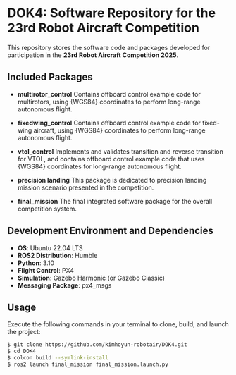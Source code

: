 # DOK4: Software Repository for the 23rd Robot Aircraft Competition

This repository stores the software code and packages developed for participation in the **23rd Robot Aircraft Competition 2025**.

## Included Packages

- **multirotor_control**
  Contains offboard control example code for multirotors, using {WGS84} coordinates to perform long-range autonomous flight.

- **fixedwing_control**
  Contains offboard control example code for fixed-wing aircraft, using {WGS84} coordinates to perform long-range autonomous flight.

- **vtol_control**
  Implements and validates transition and reverse transition for VTOL, and contains offboard control example code that uses {WGS84} coordinates for long-range autonomous flight.

- **precision landing**
  This package is dedicated to precision landing mission scenario presented in the competition.

- **final_mission**
  The final integrated software package for the overall competition system.

## Development Environment and Dependencies

- **OS**: Ubuntu 22.04 LTS
- **ROS2 Distribution**: Humble
- **Python**: 3.10
- **Flight Control**: PX4
- **Simulation**: Gazebo Harmonic (or Gazebo Classic)
- **Messaging Package**: px4_msgs

## Usage

Execute the following commands in your terminal to clone, build, and launch the project:

```bash
$ git clone https://github.com/kimhoyun-robotair/DOK4.git
$ cd DOK4
$ colcon build --symlink-install
$ ros2 launch final_mission final_mission.launch.py
